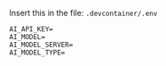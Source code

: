 Insert this in the file: `.devcontainer/.env`
```
AI_API_KEY=
AI_MODEL=
AI_MODEL_SERVER=
AI_MODEL_TYPE=
```